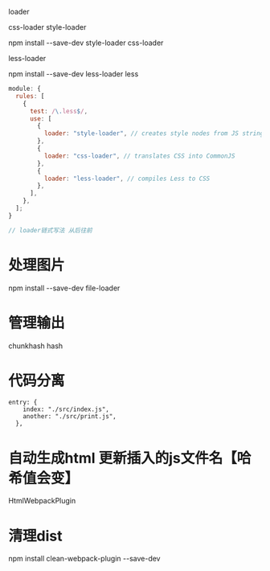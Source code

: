 loader

css-loader style-loader

npm install --save-dev style-loader css-loader

less-loader

npm install --save-dev less-loader less

```js
module: {
  rules: [
    {
      test: /\.less$/,
      use: [
        {
          loader: "style-loader", // creates style nodes from JS strings
        },
        {
          loader: "css-loader", // translates CSS into CommonJS
        },
        {
          loader: "less-loader", // compiles Less to CSS
        },
      ],
    },
  ];
}

// loader链式写法 从后往前
```


# 处理图片
npm install --save-dev file-loader



# 管理输出

chunkhash hash

# 代码分离

```
entry: {
    index: "./src/index.js",
    another: "./src/print.js",
  },
```

# 自动生成html 更新插入的js文件名【哈希值会变】
HtmlWebpackPlugin


# 清理dist
npm install clean-webpack-plugin --save-dev
